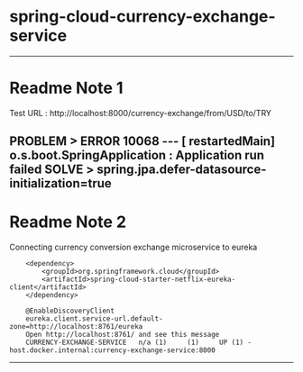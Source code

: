 # spring-cloud-currency-exchange-service

---
# Readme Note 1
Test URL        : http://localhost:8000/currency-exchange/from/USD/to/TRY

PROBLEM > ERROR 10068 --- [  restartedMain] o.s.boot.SpringApplication               : Application run failed
SOLVE   > spring.jpa.defer-datasource-initialization=true
---

# Readme Note 2
Connecting currency conversion exchange microservice to eureka

        <dependency>
            <groupId>org.springframework.cloud</groupId>
            <artifactId>spring-cloud-starter-netflix-eureka-client</artifactId>
        </dependency>
        
        @EnableDiscoveryClient
        eureka.client.service-url.default-zone=http://localhost:8761/eureka
        Open http://localhost:8761/ and see this message
        CURRENCY-EXCHANGE-SERVICE 	n/a (1) 	(1) 	UP (1) - host.docker.internal:currency-exchange-service:8000
---